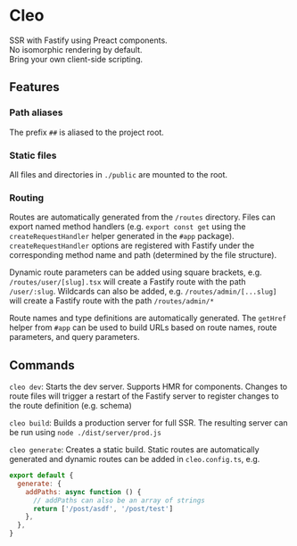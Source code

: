 # Cleo

SSR with Fastify using Preact components.  
No isomorphic rendering by default.  
Bring your own client-side scripting.

## Features

### Path aliases

The prefix `##` is aliased to the project root.

### Static files

All files and directories in `./public` are mounted to the root.

### Routing

Routes are automatically generated from the `/routes` directory. Files can export named method handlers (e.g. `export const get` using the `createRequestHandler` helper generated in the `#app` package). `createRequestHandler` options are registered with Fastify under the corresponding method name and path (determined by the file structure).

Dynamic route parameters can be added using square brackets, e.g. `/routes/user/[slug].tsx` will create a Fastify route with the path `/user/:slug`. Wildcards can also be added, e.g. `/routes/admin/[...slug]` will create a Fastify route with the path `/routes/admin/*`

Route names and type definitions are automatically generated. The `getHref` helper from `#app` can be used to build URLs based on route names, route parameters, and query parameters.

## Commands

`cleo dev`: Starts the dev server. Supports HMR for components. Changes to route files will trigger a restart of the Fastify server to register changes to the route definition (e.g. schema)

`cleo build`: Builds a production server for full SSR. The resulting server can be run using `node ./dist/server/prod.js`

`cleo generate`: Creates a static build. Static routes are automatically generated and dynamic routes can be added in `cleo.config.ts`, e.g.

```javascript
export default {
  generate: {
    addPaths: async function () {
      // addPaths can also be an array of strings
      return ['/post/asdf', '/post/test']
    },
  },
}
```
